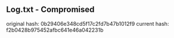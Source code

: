 ## Log.txt - Compromised

original hash: 0b29406e348cd5f17c2fd7b47b1012f9
current hash: f2b0428b975452afbc641e46a042231b